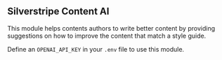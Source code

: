 ## Silverstripe Content AI

This module helps contents authors to write better content by providing suggestions on how to improve the content that match a style guide.

Define an `OPENAI_API_KEY` in your `.env` file to use this module.
